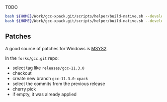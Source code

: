 TODO

```sh
bash ${HOME}/Work/gcc-xpack.git/scripts/helper/build-native.sh --develop --without-pdf
bash ${HOME}/Work/gcc-xpack.git/scripts/helper/build-native.sh --develop --win

```

## Patches

A good source of patches for Windows is
[MSYS2](https://github.com/msys2/MINGW-packages/tree/master/mingw-w64-gcc).

In the `forks/gcc.git` repo:

- select tag like `releases/gcc-11.3.0`
- checkout
- create new branch `gcc-11.3.0-xpack`
- select the commits from the previous release
- cherry pick
- if empty, it was already applied
